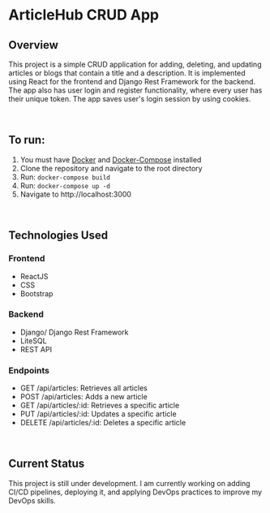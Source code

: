 <h1>ArticleHub CRUD App</h1>

<h2>Overview</h2>
<p>This project is a simple CRUD application for adding, deleting, and updating articles or blogs that contain a title and a description. It is implemented using React for the frontend and Django Rest Framework for the backend. The app also has user login and register functionality, where every user has their unique token. The app saves user's login session by using cookies.</p>
<br/>
<h2>To run:</h2>
<ol>
    <li>You must have  <a href="https://docs.docker.com/get-docker/">Docker</a> and <a href="https://docs.docker.com/compose/install/">Docker-Compose</a> installed</li>
    <li>Clone the repository and navigate to the root directory</li>
    <li>Run: <code>docker-compose build</code></li>
    <li>Run: <code>docker-compose up -d</code></li>
    <li>Navigate to http://localhost:3000</li>
</ol>
<br/>
<h2>Technologies Used</h2>
<h3>Frontend</h3>
<ul>
    <li>ReactJS</li>
    <li>CSS</li>
    <li>Bootstrap</li> 
</ul>

<h3>Backend</h3>
<ul>
    <li>Django/ Django Rest Framework</li>
    <li>LiteSQL</li>
    <li>REST API</li>
</ul>

<h3>Endpoints</h3>
<ul>
    <li>GET /api/articles: Retrieves all articles</li>
    <li>POST /api/articles: Adds a new article</li>
    <li>GET /api/articles/:id: Retrieves a specific article</li>
    <li>PUT /api/articles/:id: Updates a specific article</li>
    <li>DELETE /api/articles/:id: Deletes a specific article</li>
</ul>
<br/>
<h2>Current Status</h2>
<p>This project is still under development. I am currently working on adding CI/CD pipelines, deploying it, and applying DevOps practices to improve my DevOps skills.
</p>
<br/>
